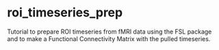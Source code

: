 # roi_timeseries_prep
Tutorial to prepare ROI timeseries from fMRI data using the FSL package and to make a Functional Connectivity Matrix with the pulled timeseries.
